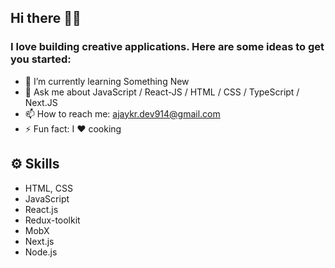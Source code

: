 ## Hi there 👋🏻

### I love building creative applications. Here are some ideas to get you started:
  - 🌱 I’m currently learning Something New
  - 💬 Ask me about JavaScript / React-JS / HTML / CSS / TypeScript / Next.JS
  - 📫 How to reach me: ajaykr.dev914@gmail.com
  - ⚡ Fun fact: I ❤️ cooking
  
## ⚙️ Skills
  - HTML, CSS
  - JavaScript
  - React.js
  - Redux-toolkit
  - MobX
  - Next.js
  - Node.js
  
